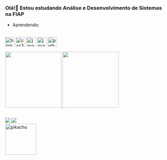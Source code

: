 ### Olá!👋 Estou estudando Análise e Desenvolvimento de Sistemas na FIAP
- Aprendendo:
<div style="display: inline_block"><br>
    <img align="center" alt="html5" height="30" widht="40" <img src="https://cdn.jsdelivr.net/gh/devicons/devicon/icons/html5/html5-plain.svg" />
    <img align="center" alt="css3" height="30" widht="40" <img src="https://cdn.jsdelivr.net/gh/devicons/devicon/icons/css3/css3-plain.svg" />   
    <img align="center" alt="javascript" height="30" widht="40" <img src="https://cdn.jsdelivr.net/gh/devicons/devicon/icons/javascript/javascript-plain.svg" />
    <img align="center" alt="java" height="30" widht="40" <img src="https://cdn.jsdelivr.net/gh/devicons/devicon/icons/java/java-plain.svg" />
    <img align="center" alt="python" height="30" widht="40" <img src="https://cdn.jsdelivr.net/gh/devicons/devicon/icons/python/python-original.svg" />
</div> <br>

<div>
 <a href="https://github.com/btwbeatriz">
 <img height="180em" src="https://github-readme-stats.vercel.app/api?username=btwbeatriz&show_icons=true&theme=dark&include_all_commits=true&count_private=true"/>
 <img height="180em" src="https://github-readme-stats.vercel.app/api/top-langs/?username=btwbeatriz&layout=compact&langs_count=16&theme=dark"/>
 </div>
    
##
  
  <div>
 <a href="https://instagram.com/btwbeatrizz" target="_blank"><img src="https://img.shields.io/badge/-Instagram-%23E4405F?style=for-the-badge&logo=instagram&logoColor=white" target="_blank"></a>
<a href="https://www.linkedin.com/in/beatriz-fernandes-a41569238/" target="_blank"><img src="https://img.shields.io/badge/-LinkedIn-%230077B5?style=for-the-badge&logo=linkedin&logoColor=white" target="_blank"></a>
          
  </div>
  <div>
  <img align="left" alt="pikachu" height="100" <img src="https://images-wixmp-ed30a86b8c4ca887773594c2.wixmp.com/f/d5ea97c1-5218-4234-85e3-0a8aaa5a4153/dbakow8-844d413a-4af0-4806-a74a-d1aae46ef537.gif?token=eyJ0eXAiOiJKV1QiLCJhbGciOiJIUzI1NiJ9.eyJzdWIiOiJ1cm46YXBwOjdlMGQxODg5ODIyNjQzNzNhNWYwZDQxNWVhMGQyNmUwIiwiaXNzIjoidXJuOmFwcDo3ZTBkMTg4OTgyMjY0MzczYTVmMGQ0MTVlYTBkMjZlMCIsIm9iaiI6W1t7InBhdGgiOiJcL2ZcL2Q1ZWE5N2MxLTUyMTgtNDIzNC04NWUzLTBhOGFhYTVhNDE1M1wvZGJha293OC04NDRkNDEzYS00YWYwLTQ4MDYtYTc0YS1kMWFhZTQ2ZWY1MzcuZ2lmIn1dXSwiYXVkIjpbInVybjpzZXJ2aWNlOmZpbGUuZG93bmxvYWQiXX0.UCFEIIy1hgQ0bZec4jtGRXj4tOR_UNPqG1Lm8XgKJTc"/> 
  </div>
